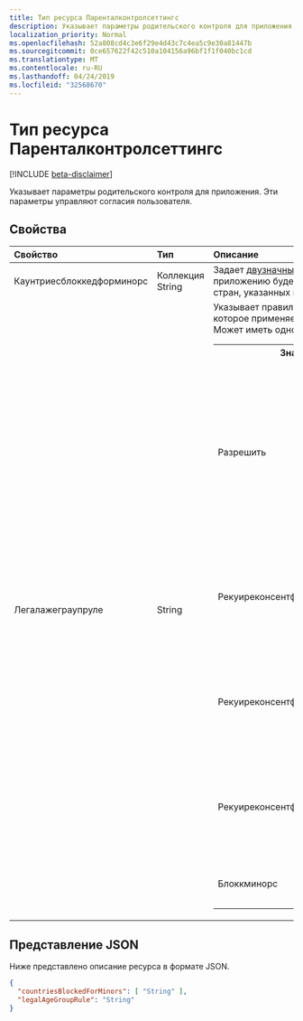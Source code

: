 ```yaml
---
title: Тип ресурса Паренталконтролсеттингс
description: Указывает параметры родительского контроля для приложения. Эти параметры управляют согласия пользователя.
localization_priority: Normal
ms.openlocfilehash: 52a808cd4c3e6f29e4d43c7c4ea5c9e30a81447b
ms.sourcegitcommit: 0ce657622f42c510a104156a96bf1f1f040bc1cd
ms.translationtype: MT
ms.contentlocale: ru-RU
ms.lasthandoff: 04/24/2019
ms.locfileid: "32568670"
---
```

# <a name="parentalcontrolsettings-resource-type"></a>Тип ресурса Паренталконтролсеттингс

[!INCLUDE [beta-disclaimer](../../includes/beta-disclaimer.md)]

Указывает параметры родительского контроля для приложения. Эти параметры управляют согласия пользователя.

## <a name="properties"></a>Свойства

| Свойство | Тип | Описание |
:---------------|:--------|:----------|
|Каунтриесблоккедформинорс|Коллекция String| Задает [двузначные коды стран ISO](https://www.iso.org/iso-3166-country-codes.html). Доступ к приложению будет заблокирован для небольших стран из стран, указанных в этом списке.|
|Легалажеграупруле| String | Указывает правило группы допустимых возрастов, которое применяется к пользователям приложения. Может иметь одно из следующих значений: <table><tr><th>Значение</th><th>Описание</th></tr><tr><td>Разрешить</td><td>Значение, используемое по умолчанию. ПриМеняет юридическое минимальное значение. Это означает, что для второстепенных стран Европейского союза и Корее требуются разрешения родителей.</td></tr><tr><td>Рекуиреконсентфорпривацисервицес</td><td>Указывает, что пользователь должен указать дату рождения для обеспечения соответствия правилам Коппа. </td></tr><tr><td>Рекуиреконсентформинорс</td><td>Для более ранних версий, независимо от правил для стран, требуется согласие пользователя в течение 18 лет.</td></tr><tr><td>Рекуиреконсентфоркидс</td><td>Для более ранних версий, независимо от правил для стран, требуется согласие на родителей в течение 14 лет.</td></tr><tr><td>Блоккминорс</td><td>Блокирует небольшие из использования приложения.</td></tr></table> |

## <a name="json-representation"></a>Представление JSON
Ниже представлено описание ресурса в формате JSON.

<!--{
  "blockType": "resource",
  "@odata.type": "microsoft.graph.parentalControlSettings"
}-->
```json
{
  "countriesBlockedForMinors": [ "String" ],
  "legalAgeGroupRule": "String"
}

```
